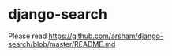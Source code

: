 django-search
============

Please read https://github.com/arsham/django-search/blob/master/README.md
